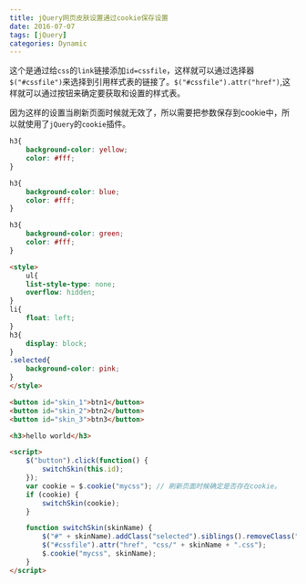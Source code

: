```yaml
---
title: jQuery网页皮肤设置通过cookie保存设置
date: 2016-07-07
tags: [jQuery]
categories: Dynamic
---
```


这个是通过给`css`的`link`链接添加`id=cssfile`，这样就可以通过选择器`$("#cssfile")`来选择到引用样式表的链接了。`$("#cssfile").attr("href")`,这样就可以通过按钮来确定要获取和设置的样式表。

因为这样的设置当刷新页面时候就无效了，所以需要把参数保存到cookie中，所以就使用了`jQuery`的`cookie`插件。

```skin_1.css
h3{
    background-color: yellow;
    color: #fff;
}
```

```skin_2.css
h3{
    background-color: blue;
    color: #fff;
}
```

```skin_3.css
h3{
    background-color: green;
    color: #fff;
}
```

```html
<style>
    ul{
    list-style-type: none;
    overflow: hidden;
}
li{
    float: left;
}
h3{
    display: block;
}
.selected{
    background-color: pink;
}
</style>

<button id="skin_1">btn1</button>
<button id="skin_2">btn2</button>
<button id="skin_3">btn3</button>

<h3>hello world</h3>

<script>
    $("button").click(function() {
        switchSkin(this.id);
    });
    var cookie = $.cookie("mycss"); // 刷新页面时候确定是否存在cookie。
    if (cookie) {
        switchSkin(cookie);
    }

    function switchSkin(skinName) {
        $("#" + skinName).addClass("selected").siblings().removeClass("selected");
        $("#cssfile").attr("href", "css/" + skinName + ".css");
        $.cookie("mycss", skinName);
    }
</script>
```

